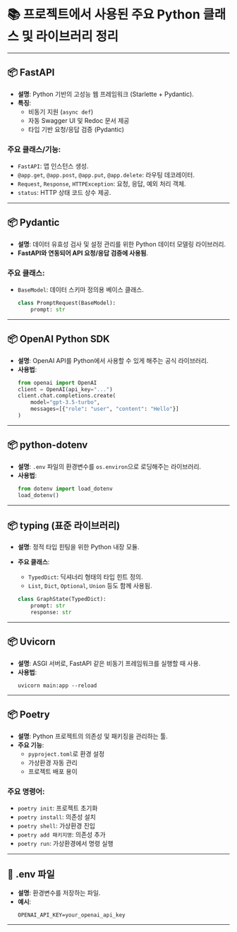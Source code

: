 # 📚 프로젝트에서 사용된 주요 Python 클래스 및 라이브러리 정리

---

## 📦 FastAPI

- **설명**: Python 기반의 고성능 웹 프레임워크 (Starlette + Pydantic).
- **특징**:
  - 비동기 지원 (`async def`)
  - 자동 Swagger UI 및 Redoc 문서 제공
  - 타입 기반 요청/응답 검증 (Pydantic)

### 주요 클래스/기능:

- `FastAPI`: 앱 인스턴스 생성.
- `@app.get`, `@app.post`, `@app.put`, `@app.delete`: 라우팅 데코레이터.
- `Request`, `Response`, `HTTPException`: 요청, 응답, 예외 처리 객체.
- `status`: HTTP 상태 코드 상수 제공.

---

## 📦 Pydantic

- **설명**: 데이터 유효성 검사 및 설정 관리를 위한 Python 데이터 모델링 라이브러리.
- **FastAPI와 연동되어 API 요청/응답 검증에 사용됨**.

### 주요 클래스:

- `BaseModel`: 데이터 스키마 정의용 베이스 클래스.
  ```python
  class PromptRequest(BaseModel):
      prompt: str
  ```

---

## 📦 OpenAI Python SDK

- **설명**: OpenAI API를 Python에서 사용할 수 있게 해주는 공식 라이브러리.
- **사용법**:
  ```python
  from openai import OpenAI
  client = OpenAI(api_key="...")
  client.chat.completions.create(
      model="gpt-3.5-turbo",
      messages=[{"role": "user", "content": "Hello"}]
  )
  ```

---

## 📦 python-dotenv

- **설명**: `.env` 파일의 환경변수를 `os.environ`으로 로딩해주는 라이브러리.
- **사용법**:
  ```python
  from dotenv import load_dotenv
  load_dotenv()
  ```

---

## 📦 typing (표준 라이브러리)

- **설명**: 정적 타입 힌팅을 위한 Python 내장 모듈.
- **주요 클래스**:

  - `TypedDict`: 딕셔너리 형태의 타입 힌트 정의.
  - `List`, `Dict`, `Optional`, `Union` 등도 함께 사용됨.

  ```python
  class GraphState(TypedDict):
      prompt: str
      response: str
  ```

---

## 📦 Uvicorn

- **설명**: ASGI 서버로, FastAPI 같은 비동기 프레임워크를 실행할 때 사용.
- **사용법**:
  ```
  uvicorn main:app --reload
  ```

---

## 📦 Poetry

- **설명**: Python 프로젝트의 의존성 및 패키징을 관리하는 툴.
- **주요 기능**:
  - `pyproject.toml`로 환경 설정
  - 가상환경 자동 관리
  - 프로젝트 배포 용이

### 주요 명령어:

- `poetry init`: 프로젝트 초기화
- `poetry install`: 의존성 설치
- `poetry shell`: 가상환경 진입
- `poetry add 패키지명`: 의존성 추가
- `poetry run`: 가상환경에서 명령 실행

---

## 📂 .env 파일

- **설명**: 환경변수를 저장하는 파일.
- **예시**:
  ```
  OPENAI_API_KEY=your_openai_api_key
  ```

---
